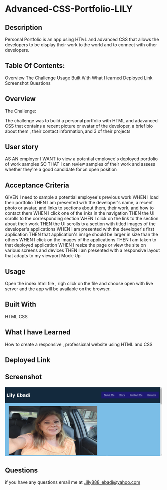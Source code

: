 # Advanced-CSS-Portfolio-LILY
  
## Description 
Personal Portfolio is an app using HTML and advanced CSS that allows the developers to be display their work to the world and to connect with other developers.

  
## Table Of Contents: 
Overview
The Challenge
Usage 
Built With 
What I learned
Deployed Link
Screenshot
Questions
 
 ## Overview

 The Challenge: 

 The challenge was to build a personal portfolio with HTML and adavanced CSS that contains a recent picture or avatar of the developer, a brief bio about them , their contact information, and 3 of their projects

 ## User story
 AS AN employer
I WANT to view a potential employee's deployed portfolio of work samples
SO THAT I can review samples of their work and assess whether they're a good candidate for an open position

## Acceptance Criteria

GIVEN I need to sample a potential employee's previous work
WHEN I load their portfolio
THEN I am presented with the developer's name, a recent photo or avatar, and links to sections about them, their work, and how to contact them
WHEN I click one of the links in the navigation
THEN the UI scrolls to the corresponding section
WHEN I click on the link to the section about their work
THEN the UI scrolls to a section with titled images of the developer's applications
WHEN I am presented with the developer's first application
THEN that application's image should be larger in size than the others
WHEN I click on the images of the applications
THEN I am taken to that deployed application
WHEN I resize the page or view the site on various screens and devices
THEN I am presented with a responsive layout that adapts to my viewport
Mock-Up

 
 
 
 ## Usage

Open the index.html file , righ click on the file and choose open with live server and the
app will be available on the browser.

 ## Built With 

 HTML
 CSS

 ## What I have Learned

 How to create a responsive , professional website using HTML and CSS

 ## Deployed Link


 ## Screenshot
 ![screenshot of my website](./Assets/personal%20portfolio.PNG)

  ## Questions

  if you have any questions email me  at Lilly888_ebadi@yahoo.com 

 

 



